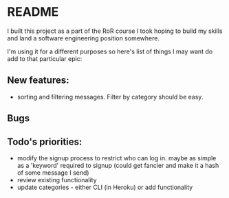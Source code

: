 # README

I built this project as a part of the RoR course I took hoping to build my skills and land a software engineering position somewhere.

I'm using it for a different purposes so here's list of things I may want do add to that particular epic:

## New features:
- sorting and filtering messages.  Filter by category should be easy.

## Bugs

## Todo's priorities:
- modify the signup process to restrict who can log in.
maybe as simple as a 'keyword' required to signup (could get fancier and make it a hash of some message I send)
- review existing functionality
- update categories - either CLI (in Heroku) or add functionality



